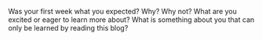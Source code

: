 Was your first week what you expected? Why? Why not? What are you excited or eager to learn more about? What is something about you that can only be learned by reading this blog?
